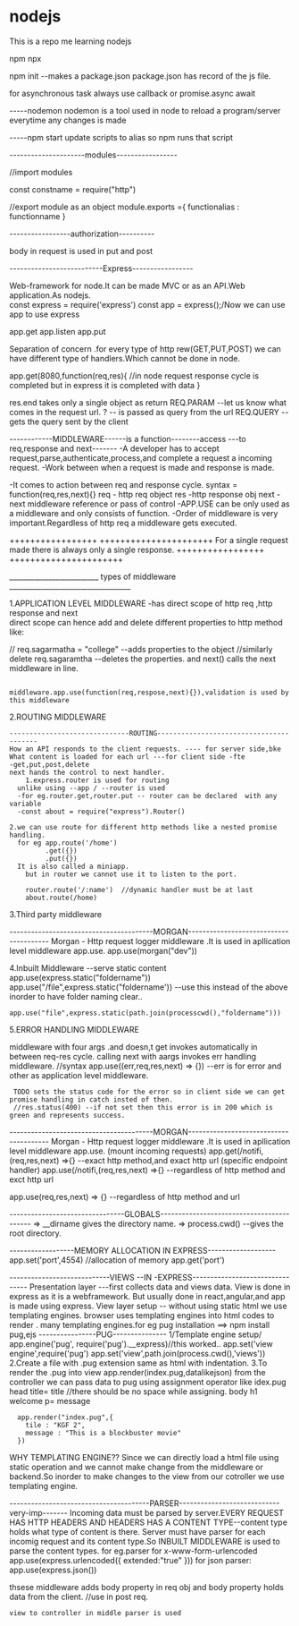 
# nodejs
This is a repo me learning nodejs 

npm 
npx 


npm init --makes a package.json
package.json has record of the js file.

for asynchronous task always use callback or promise.async await


-----nodemon
nodemon is a tool used in node to reload a program/server everytime any changes is made

-----npm start
update scripts to alias so npm runs that script

---------------------modules-----------------

//import modules

const constname = require("http") 

//export module as an object
module.exports ={
            functionalias : functionname
                }
                
                
-----------------authorization----------


body in request is used in put and post


--------------------------Express-----------------

Web-framework for node.It can be made MVC or as an API.Web application.As nodejs.  
const express = require('express')
const app = express();/Now we can use app to use express

app.get
app.listen
app.put

Separation of concern .for every type of http rew(GET,PUT,POST) we can have different type of handlers.Which cannot be done in node.

app.get(8080,function(req,res){ //in node request response cycle is completed but in express it is completed with data
    }
    
res.end takes only a single object as return
REQ.PARAM --let us know what comes in the request url.
? --  is passed as query from the url
REQ.QUERY --gets the query sent by the client





------------MIDDLEWARE------is a function--------access ---to req,response and next-------
-A developer has to accept request,parse,authenticate,process,and complete a request a incoming request.
-Work between when a request is made and response is made.

-It comes to action between req and response cycle.
syntax = function(req,res,next){}
          req - http req object 
          res -http response obj
          next -next middleware reference or pass of control
-APP.USE can be only used as a middleware and only consists of function.
-Order of middleware is very important.Regardless of http req a middleware gets executed.

+++++++++++++++++                         ++++++++++++++++++++++
For a single request made there is always only a single response. 
+++++++++++++++++                         ++++++++++++++++++++++

_________________________	types of middleware 	__________________________________



1.APPLICATION LEVEL MIDDLEWARE 
 -has direct scope of http req ,http response and next 	
  direct scope can hence add and delete different properties to http method like:
  
  // req.sagarmatha =    "college"   	--adds properties to the object
  //similarly delete req.sagaramtha  	--deletes the properties.
   and next() calls the next middleware in line.
   
  																			   middleware.app.use(function(req,respose,next){}),validation is used by this middleware
  																			   
  																			   

2.ROUTING MIDDLEWARE

	
	------------------------------ROUTING----------------------------------------
	How an API responds to the client requests. ---- for server side,bke
	What content is loaded for each url ---for client side -fte
	-get,put,post,delete
	next hands the control to next handler.
        1.express.router is used for routing
	  unlike using --app / --router is used 
	  -for eg.router.get,router.put -- router can be declared  with any variable
	  -const about = require("express").Router()
	  
	2.we can use route for different http methods like a nested promise handling.
	  for eg app.route('/home')
	         .get({})
	         .put({})
	  It is also called a miniapp.
        but in router we cannot use it to listen to the port.
        
        router.route('/:name')  //dynamic handler must be at last 
        about.route(/home)


3.Third party middleware

  ----------------------------------------MORGAN---------------------------------------
  Morgan - Http request logger middleware .It is used in apllication level middleware app.use.
  app.use(morgan("dev"))
  
4.Inbuilt Middleware
  --serve static content
	app.use(express.static("foldername"))
	app.use("/file",express.static("foldername'))
	--use this instead of the above inorder to have folder naming clear..
	
	app.use("file",express.static(path.join(processcwd(),"foldername")))
	
5.ERROR HANDLING MIDDLEWARE

   middleware with four args .and doesn,t get invokes automatically  in between req-res cycle.
   calling next with aargs invokes err handling middleware.
   //syntax
     app.use((err,req,res,next) => {}) --err is for error and other as application level middleware. 
     
     TODO sets the status code for the error so in client side we can get promise handling in catch insted of then.
     //res.status(400) --if not set then this error is in 200 which is green and represents success.



 

----------------------------------------MORGAN---------------------------------------
Morgan - Http request logger middleware .It is used in apllication level middleware app.use.
(mount incoming requests)
app.get(/notifi,(req,res,next) =>{} --exact http method,and exact http url
(specific endpoint handler)
app.use(/notifi,(req,res,next) =>{} --regardless of http method and exct http url

app.use(req,res,next) => {} --regardless of http method and url


--------------------------------GLOBALS------------------------------------------
=> __dirname gives the directory name.
=> process.cwd() --gives the root directory.

  

------------------MEMORY ALLOCATION IN EXPRESS-------------------
app.set('port',4554) //allocation of memory
app.get('port')


----------------------------VIEWS --IN -EXPRESS--------------------------------
Presentation layer ---first collects data and views data.
View is done in express as it is a webframework. But usually done in react,angular,and app is made using express.
View layer setup --
 without using static html we use templating engines.
 browser uses templating engines into html codes to render .
 many templating engines.for eg pug
 installation  ==> npm install pug,ejs
 ----------------PUG---------------
 1/Template engine setup/
    app.engine('pug', require('pug').__express)//this worked..
    app.set('view engine',require('pug')
    app.set('view',path.join(process.cwd(),'views'))
 2.Create a file with .pug extension
    same as html with indentation.
 3.To render the .pug into view
    app.render(index.pug,datalikejson)
    from the controller we can pass data to pug using assignment operator
      like idex.pug
      head
        title= title  //there should be no space while assigning.
      body 
        h1 welcome
        p= message

      app.render("index.pug",{
        tile : "KGF 2",
        message : "This is a blockbuster movie"
      })

  WHY TEMPLATING ENGINE??
   Since we can directly load a html file using static operation and we cannot make change from the middleware or backend.So inorder to make changes to the view from our cotroller we use templating engine.
 
 ---------------------------------------PARSER----------------------------very-imp-------
  Incoming data must be parsed by server.EVERY REQUEST HAS HTTP HEADERS AND HEADERS HAS A 
  CONTENT TYPE--content type holds what type of content is there.
  Server must have parser for each incomig request and its content type.So INBUILT MIDDLEWARE is used to parse the 
  content types.
  for eg.parser for x-www-form-urlencoded
    app.use(express.urlencoded({
          extended:"true"
          }))
   for json parser:
    app.use(express.json())
    
   thsese middleware adds body property in req obj
    and body property holds data from the client.  //use in post req.
    
    view to controller in middle parser is used
    
      


